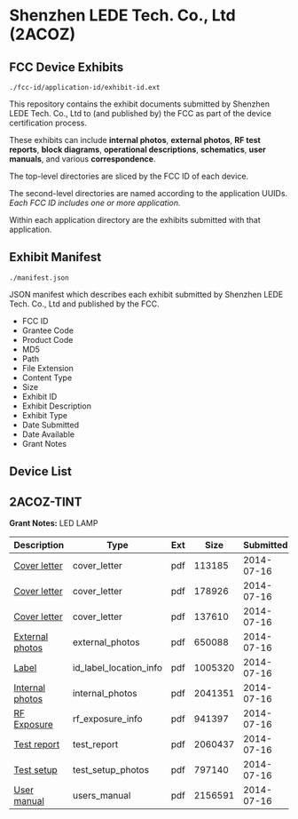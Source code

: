 # Shenzhen LEDE Tech. Co., Ltd (2ACOZ)
## FCC Device Exhibits

```
./fcc-id/application-id/exhibit-id.ext
```

This repository contains the exhibit documents submitted by Shenzhen LEDE Tech. Co., Ltd to (and published by) the FCC as part of the device certification process.

These exhibits can include **internal photos**, **external photos**, **RF test reports**, **block diagrams**, **operational descriptions**, **schematics**, **user manuals**, and various **correspondence**.

The top-level directories are sliced by the FCC ID of each device.

The second-level directories are named according to the application UUIDs. *Each FCC ID includes one or more application.*

Within each application directory are the exhibits submitted with that application. 

## Exhibit Manifest

```
./manifest.json
```

JSON manifest which describes each exhibit submitted by Shenzhen LEDE Tech. Co., Ltd and published by the FCC.

- FCC ID
- Grantee Code
- Product Code
- MD5
- Path
- File Extension
- Content Type
- Size
- Exhibit ID
- Exhibit Description
- Exhibit Type
- Date Submitted
- Date Available
- Grant Notes

## Device List
## 2ACOZ-TINT
**Grant Notes:** LED LAMP

| Description | Type | Ext | Size | Submitted | Available |
| ----------- | ---- | --- | ---- | --------- | --------- |
| [Cover letter](2ACOZ-TINT/0db703860201fff03cb95a4b5bb5ba82/2326618.pdf) | cover_letter | pdf | 113185 | 2014-07-16 | 2014-07-16 |
| [Cover letter](2ACOZ-TINT/0db703860201fff03cb95a4b5bb5ba82/2326619.pdf) | cover_letter | pdf | 178926 | 2014-07-16 | 2014-07-16 |
| [Cover letter](2ACOZ-TINT/0db703860201fff03cb95a4b5bb5ba82/2326620.pdf) | cover_letter | pdf | 137610 | 2014-07-16 | 2014-07-16 |
| [External photos](2ACOZ-TINT/0db703860201fff03cb95a4b5bb5ba82/2326621.pdf) | external_photos | pdf | 650088 | 2014-07-16 | 2014-07-16 |
| [Label](2ACOZ-TINT/0db703860201fff03cb95a4b5bb5ba82/2326622.pdf) | id_label_location_info | pdf | 1005320 | 2014-07-16 | 2014-07-16 |
| [Internal photos](2ACOZ-TINT/0db703860201fff03cb95a4b5bb5ba82/2326623.pdf) | internal_photos | pdf | 2041351 | 2014-07-16 | 2014-07-16 |
| [RF Exposure](2ACOZ-TINT/0db703860201fff03cb95a4b5bb5ba82/2326625.pdf) | rf_exposure_info | pdf | 941397 | 2014-07-16 | 2014-07-16 |
| [Test report](2ACOZ-TINT/0db703860201fff03cb95a4b5bb5ba82/2326627.pdf) | test_report | pdf | 2060437 | 2014-07-16 | 2014-07-16 |
| [Test setup](2ACOZ-TINT/0db703860201fff03cb95a4b5bb5ba82/2326628.pdf) | test_setup_photos | pdf | 797140 | 2014-07-16 | 2014-07-16 |
| [User manual](2ACOZ-TINT/0db703860201fff03cb95a4b5bb5ba82/2326629.pdf) | users_manual | pdf | 2156591 | 2014-07-16 | 2014-07-16 |
